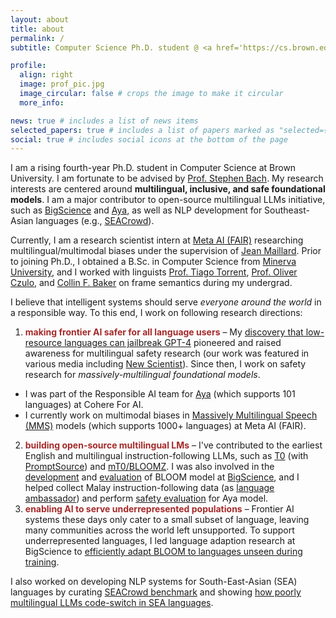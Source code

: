 ```yaml
---
layout: about
title: about
permalink: /
subtitle: Computer Science Ph.D. student @ <a href='https://cs.brown.edu/'>Brown University</a><br>Research Scientist Intern @ <a href='https://ai.meta.com/'>Meta AI (FAIR)</a>

profile:
  align: right
  image: prof_pic.jpg
  image_circular: false # crops the image to make it circular
  more_info: 

news: true # includes a list of news items
selected_papers: true # includes a list of papers marked as "selected={true}"
social: true # includes social icons at the bottom of the page
---
```


I am a rising fourth-year Ph.D. student in Computer Science at Brown University. I am fortunate to be advised by [Prof. Stephen Bach](https://cs.brown.edu/people/sbach/). My research interests are centered around **multilingual, inclusive, and safe foundational models**. I am a major contributor to open-source multilingual LLMs initiative, such as [BigScience](https://bigscience.huggingface.co/) and [Aya](https://cohere.com/blog/aya-multilingual), as well as NLP development for Southeast-Asian languages (e.g., [SEACrowd](https://arxiv.org/abs/2406.10118)).

Currently, I am a research scientist intern at [Meta AI (FAIR)](https://ai.meta.com/research/) researching multilingual/multimodal biases under the supervision of [Jean Maillard](https://maillard.it/). Prior to joining Ph.D., I obtained a B.Sc. in Computer Science from [Minerva University](https://www.minerva.edu/), and I worked with linguists [Prof. Tiago Torrent](https://www.tiagotorrent.com/), [Prof. Oliver Czulo](https://home.uni-leipzig.de/czulo/), and [Collin F. Baker](https://www.icsi.berkeley.edu/icsi/people/collinb) on frame semantics during my undergrad.

I believe that intelligent systems should serve *everyone around the world* in a responsible way. To this end, I work on following research directions:
1. **<span style="color:brown">making frontier AI safer for all language users</span>** – My [discovery that low-resource languages can jailbreak GPT-4](https://arxiv.org/abs/2310.02446) pioneered and raised awareness for multilingual safety research (our work was featured in various media including [New Scientist](https://www.newscientist.com/article/2398656-gpt-4-gave-advice-on-planning-terrorist-attacks-when-asked-in-zulu/)). Since then, I work on safety research for *massively-multilingual foundational models*.
 - I was part of the Responsible AI team for [Aya](https://arxiv.org/abs/2402.07827) (which supports 101 languages) at Cohere For AI.
 - I currently work on multimodal biases in [Massively Multilingual Speech (MMS)](https://arxiv.org/abs/2305.13516) models (which supports 1000+ languages) at Meta AI (FAIR). 

2. **<span style="color:brown">building open-source multilingual LMs</span>** – I've contributed to the earliest English and multilingual instruction-following LLMs, such as [T0](https://arxiv.org/abs/2110.08207) (with [PromptSource](https://arxiv.org/abs/2202.01279)) and [mT0/BLOOMZ](https://arxiv.org/abs/2211.01786). I was also involved in the [development](https://arxiv.org/abs/2211.05100) and [evaluation](https://arxiv.org/abs/2210.15424) of BLOOM model at [BigScience](https://bigscience.huggingface.co/), and I helped collect Malay instruction-following data (as [language ambassador](https://cohere.com/research/aya-contributors-test)) and perform [safety evaluation](https://arxiv.org/abs/2402.07827) for Aya model.
3. **<span style="color:brown">enabling AI to serve underrepresented populations</span>** – Frontier AI systems these days only cater to a small subset of language, leaving many communities across the world left unsupported. To support underrepresented languages, I led language adaption research at BigScience to [efficiently adapt BLOOM to languages unseen during training](https://arxiv.org/abs/2212.09535).
<!-- and [designed synthetic data generation method for extremely low-resource languages](https://arxiv.org/abs/2402.14086).  -->
I also worked on developing NLP systems for South-East-Asian (SEA) languages by curating [SEACrowd benchmark](https://arxiv.org/abs/2406.10118) and showing [how poorly multilingual LLMs code-switch in SEA languages](https://arxiv.org/abs/2303.13592).